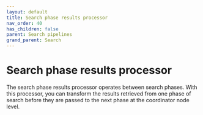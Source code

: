 ```yaml
---
layout: default
title: Search phase results processor
nav_order: 40
has_children: false
parent: Search pipelines
grand_parent: Search
---
```


# Search phase results processor

The search phase results processor operates between search phases. With this processor, you can transform the results retrieved from one phase of search before they are passed to the next phase at the coordinator node level.